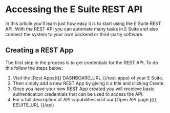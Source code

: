 [_metadata_:title]:- 'Accessing the E Suite REST API'
[_metadata_:description]:- "In this article you'll learn just how easy it is to start using the E Suite REST API. With the REST API you can automate many tasks in E Suite and also connect the system to your own backend or third-party software."
[_metadata_:author]:- ""
[_metadata_:tags]:- ""
[_metadata_:date]:- "Tue Oct 11 2022"


# Accessing the E Suite REST API
In this article you'll learn just how easy it is to start using the E Suite REST API. With the REST API you can automate many tasks in E Suite and also connect the system to your own backend or third-party software.

## Creating a REST App
The first step in the process is to get credentials for the REST API. To do this follow the steps below:

1) Visit the [Rest Apps]({{ DASHBOARD_URL }}/rest-apps) of your E Suite.
2) Then simply add a new REST App by giving it a title and clicking Create.
3) Once you have your new REST App created you will receieve basic authentication credentials that can be used to access the API.
4) For a full description of API capabilities visit our [Open API page.]({{ ESUITE_URL }}/api)

